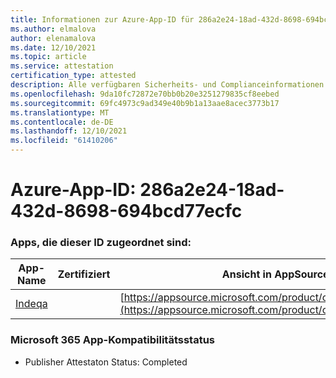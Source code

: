 ```yaml
---
title: Informationen zur Azure-App-ID für 286a2e24-18ad-432d-8698-694bcd77ecfc
ms.author: elmalova
author: elenamalova
ms.date: 12/10/2021
ms.topic: article
ms.service: attestation
certification_type: attested
description: Alle verfügbaren Sicherheits- und Complianceinformationen für 286a2e24-18ad-432d-8698-694bcd77ecfc.
ms.openlocfilehash: 9da10fc72872e70bb0b20e3251279835cf8eebed
ms.sourcegitcommit: 69fc4973c9ad349e40b9b1a13aae8acec3773b17
ms.translationtype: MT
ms.contentlocale: de-DE
ms.lasthandoff: 12/10/2021
ms.locfileid: "61410206"
---
```

# <a name="azure-app-id-286a2e24-18ad-432d-8698-694bcd77ecfc"></a>Azure-App-ID: 286a2e24-18ad-432d-8698-694bcd77ecfc


### <a name="apps-associated-with-this-id"></a>Apps, die dieser ID zugeordnet sind:
| **App-Name** | **Zertifiziert** | **Ansicht in AppSource** |
|--------------|---------------|-----------------------|
| [Indeqa](https://docs.microsoft.com/microsoft-365-app-certification/forward/WA200003277) |  | [https://appsource.microsoft.com/product/office/WA200003277](https://appsource.microsoft.com/product/office/WA200003277) |

### <a name="microsoft-365-app-compliance-status"></a>Microsoft 365 App-Kompatibilitätsstatus
- Publisher Attestaton Status: Completed
